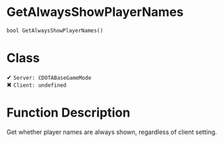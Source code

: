 # GetAlwaysShowPlayerNames
```
bool GetAlwaysShowPlayerNames()
```
# Class
✔ `Server: CDOTABaseGameMode`  
✖ `Client: undefined`  

# Function Description
Get whether player names are always shown, regardless of client setting.
